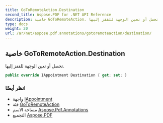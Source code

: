 ```yaml
---
title: GoToRemoteAction.Destination
second_title: Aspose.PDF for .NET API Reference
description: خاصية GoToRemoteAction. تحصل أو تعين الوجهة للقفز إليها
type: docs
weight: 20
url: /ar/net/aspose.pdf.annotations/gotoremoteaction/destination/
---
```

## خاصية GoToRemoteAction.Destination

تحصل أو تعين الوجهة للقفز إليها.

```csharp
public override IAppointment Destination { get; set; }
```

### انظر أيضًا

* واجهة [IAppointment](../../iappointment/)
* فئة [GoToRemoteAction](../)
* مساحة الاسم [Aspose.Pdf.Annotations](../../../aspose.pdf.annotations/)
* التجميع [Aspose.PDF](../../../)